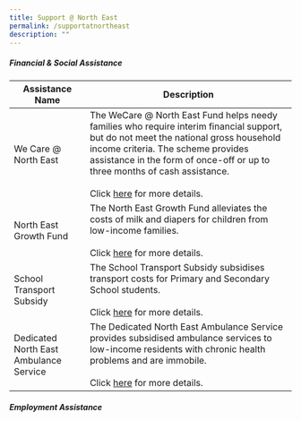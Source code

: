 ```yaml
---
title: Support @ North East
permalink: /supportatnortheast
description: ""
---
```

##### Financial & Social Assistance

| Assistance Name | Description
| -------- | -------- |
| We Care @ North East | The WeCare @ North East Fund helps needy families who require interim financial support, but do not meet the national gross household income criteria. The scheme provides assistance in the form of once-off or up to three months of cash assistance.<br/><br/>Click [here](https://northeast.cdc.gov.sg/programmes/financial-and-social-assistance/wecare-at-north-east) for more details.
| North East Growth Fund | The North East Growth Fund alleviates the costs of milk and diapers for children from low-income families.<br/><br/>Click [here](https://northeast.cdc.gov.sg/programmes/financial-and-social-assistance/north-east-growth-fund) for more details.
| School Transport Subsidy | The School Transport Subsidy subsidises transport costs for Primary and Secondary School students.<br/><br/>Click [here](https://northeast.cdc.gov.sg/programmes/financial-and-social-assistance/school-transport-subsidy) for more details.
| Dedicated North East Ambulance Service | The Dedicated North East Ambulance Service provides subsidised ambulance services to low-income residents with chronic health problems and are immobile.<br/><br/>Click [here](https://northeast.cdc.gov.sg/programmes/financial-and-social-assistance/dedicated-north-east-ambulance-service) for more details.


##### Employment Assistance